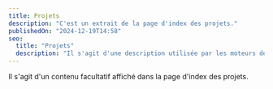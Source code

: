 ```yaml
---
title: Projets
description: "C'est un extrait de la page d'index des projets."
publishedOn: "2024-12-19T14:58"
seo:
  title: "Projets"
  description: "Il s'agit d'une description utilisée par les moteurs de recherche."
---
```


Il s'agit d'un contenu facultatif affiché dans la page d'index des projets.
